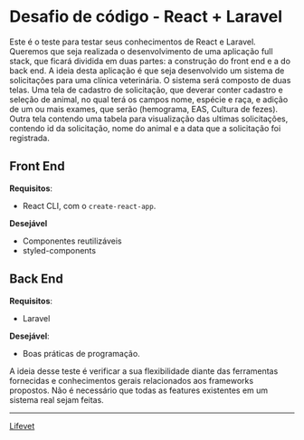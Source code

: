# Desafio de código - React + Laravel

Este é o teste  para testar seus conhecimentos de React e Laravel. Queremos que seja realizada o desenvolvimento de uma aplicação full stack, que ficará dividida em duas partes: a construção do front end e a do back end. A ideia desta aplicação é que seja desenvolvido um sistema de solicitações para uma clínica veterinária.
O sistema será composto de duas telas.
Uma tela de cadastro de solicitação, que deverar conter cadastro e seleção de animal, no qual terá os campos nome, espécie e raça, e adição de um ou mais exames, que serão (hemograma, EAS, Cultura de fezes).
Outra tela contendo uma tabela para visualização das ultimas solicitações, contendo id da solicitação, nome do animal e a data que a solicitação foi registrada.








## Front End

**Requisitos**:
* React CLI, com o `create-react-app`. 


**Desejável**
* Componentes reutilizáveis
* styled-components



## Back End

**Requisitos**:
* Laravel


**Desejável**:
* Boas práticas de programação.




A ideia desse teste é verificar a sua flexibilidade diante das ferramentas fornecidas e conhecimentos gerais relacionados aos frameworks propostos. Não  é necessário que todas as features existentes em um sistema real sejam feitas.

---
[Lifevet](https://www.life.vet.br)
